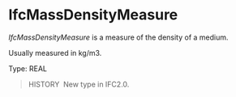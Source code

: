 # IfcMassDensityMeasure

_IfcMassDensityMeasure_ is a measure of the density of a medium.

Usually measured in kg/m3.

Type: REAL

> HISTORY&nbsp; New type in IFC2.0.
